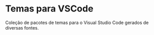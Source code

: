 # Temas para VSCode

Coleção de pacotes de temas para o Visual Studio Code gerados de diversas fontes.
